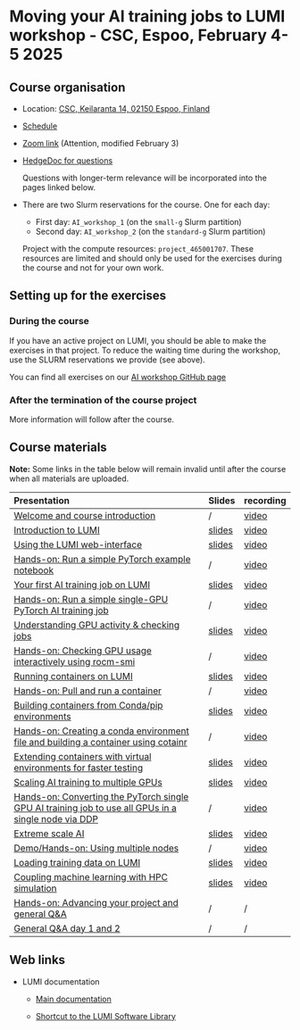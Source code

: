 # Moving your AI training jobs to LUMI workshop - CSC, Espoo, February 4-5 2025

## Course organisation

-   Location: [CSC, Keilaranta 14, 02150 Espoo, Finland](https://maps.app.goo.gl/m8kX7Tu9jdMVW8QJ6)

-   [Schedule](schedule.md)

-   [Zoom link](https://cscfi.zoom.us/j/64948027353?pwd=nJ71W4e6TgT5GvewIpnfWf8uKgILp4.1) 
    (Attention, modified February 3)

-   [HedgeDoc for questions](https://md.sigma2.no/lumi-ai-workshop-feb25?both)
   
    Questions with longer-term relevance will be incorporated into the pages linked below.

-   There are two Slurm reservations for the course. One for each day:

    -   First day: `AI_workshop_1` (on the `small-g` Slurm partition)
    -   Second day: `AI_workshop_2` (on the `standard-g` Slurm partition)

    Project with the compute resources: `project_465001707`.
    These resources are limited and should only be used for the exercises during
    the course and not for your own work.

<!--
ReservationName=AI_workshop_1 StartTime=2025-02-04T09:00:00 EndTime=2025-02-04T18:00:00 Duration=09:00:00
   Nodes=nid[005026-005049] NodeCnt=24 CoreCnt=1536 Features=(null) PartitionName=small-g Flags=
   TRES=cpu=3072
   Users=(null) Groups=(null) Accounts=project_465001707 Licenses=(null) State=INACTIVE BurstBuffer=(null) Watts=n/a
   MaxStartDelay=(null)

ReservationName=AI_workshop_2 StartTime=2025-02-05T09:00:00 EndTime=2025-02-05T18:00:00 Duration=09:00:00
   Nodes=nid[005124-005143,005145-005166,005168-005189] NodeCnt=64 CoreCnt=4096 Features=(null) PartitionName=standard-g Flags=
   TRES=cpu=8192
   Users=(null) Groups=(null) Accounts=project_465001707 Licenses=(null) State=INACTIVE BurstBuffer=(null) Watts=n/a
   MaxStartDelay=(null)
-->


## Setting up for the exercises

### During the course

If you have an active project on LUMI, you should be able to make the exercises in that project.
To reduce the waiting time during the workshop, use the SLURM reservations we provide (see above).

You can find all exercises on our [AI workshop GitHub page](https://github.com/Lumi-supercomputer/Getting_Started_with_AI_workshop)


### After the termination of the course project

More information will follow after the course.

<!--
Setting up for the exercises is a bit more elaborate now.

The exercises as they were during the course are 
[available as the tag `ai-20250204` in the GitHub repository](https://github.com/Lumi-supercomputer/Getting_Started_with_AI_workshop/tree/ai-20250204). Whereas the repository could simply 
be cloned during the course, now you have to either:

-   Download the content of the repository as 
    a [tar file](https://462000265.lumidata.eu/ai-20250204/files/ai-20250204-Getting_Started_with_AI_workshop.tar)
    or [bzip2-compressed tar file](https://462000265.lumidata.eu/ai-20250204/files/ai-20250204-Getting_Started_with_AI_workshop.tar.bz2)
    or [from the GitHub release](https://github.com/Lumi-supercomputer/Getting_Started_with_AI_workshop/releases/tag/ai-20250204)
    where you have a choice of formats,

-   or clone the repository and then check out the tag `ai-20250204`:

    ```
    git clone https://github.com/Lumi-supercomputer/Getting_Started_with_AI_workshop.git
    cd Getting_Started_with_AI_workshop
    git checkout ai-20250204
    ```

Note also that any reference to a reservation in Slurm has to be removed.

The exercises were thoroughly tested at the time of the course. LUMI is an evolving supercomputer though,
so it is expected that some exercises may fail over time, and modules that need to be loaded, will also
change as at every update we have to drop some versions of the `LUMI` module as the programming environment
is no longer functional. Likewise it is expected that at some point the ROCm driver on the system may
become incompatible with the ROCm versions used in the containers for the course.
-->


## Course materials

**Note:** Some links in the table below will remain invalid until after the course when all
materials are uploaded.

| Presentation | Slides | recording |
|:-------------|:-------|:----------|
| [Welcome and course introduction](extra_00_Course_Introduction.md) | / | [video](extra_00_Course_Introduction.md) |
| [Introduction to LUMI](extra_01_Introduction.md) | [slides](https://462000265.lumidata.eu/ai-20250204/files/LUMI-ai-20250204-01-Lumi_intro.pdf) | [video](extra_01_Introduction.md) |
| [Using the LUMI web-interface](extra_02_Webinterface.md) | [slides](https://462000265.lumidata.eu/ai-20250204/files/LUMI-ai-20250204-02-Using_LUMI_web_UI.pdf) | [video](extra_02_Webinterface.md) |
| [Hands-on: Run a simple PyTorch example notebook](E02_Webinterface.md) | / | [video](E02_Webinterface.md) |
| [Your first AI training job on LUMI](extra_03_FirstJob.md) | [slides](https://462000265.lumidata.eu/ai-20250204/files/LUMI-ai-20250204-03-First_AI_job.pdf) | [video](extra_03_FirstJob.md) |
| [Hands-on: Run a simple single-GPU PyTorch AI training job](E03_FirstJob.md) | / | [video](E03_FirstJob.md) |
| [Understanding GPU activity & checking jobs](extra_04_CheckingGPU.md) | [slides](https://462000265.lumidata.eu/ai-20250204/files/LUMI-ai-20250204-04-Understanding_GPU_activity.pdf) | [video](extra_04_CheckingGPU.md) |
| [Hands-on: Checking GPU usage interactively using rocm-smi](E04_CheckingGPU.md) | / | [video](E04_CheckingGPU.md) |
| [Running containers on LUMI](extra_05_RunningContainers.md) | [slides](https://462000265.lumidata.eu/ai-20250204/files/LUMI-ai-20250204-05-Running_containers_on_LUMI.pdf) | [video](extra_05_RunningContainers.md) |
| [Hands-on: Pull and run a container](E05_RunningContainers.md) | / | [video](E05_RunningContainers.md) |
| [Building containers from Conda/pip environments](extra_06_BuildingContainers.md) | [slides](https://462000265.lumidata.eu/ai-20250204/files/LUMI-ai-20250204-06-Building_containers_from_conda_pip_environments.pdf) | [video](extra_06_BuildingContainers.md) |
| [Hands-on: Creating a conda environment file and building a container using cotainr](E06_BuildingContainers.md) | / | [video](E06_BuildingContainers.md) |
| [Extending containers with virtual environments for faster testing](extra_07_VirtualEnvironments.md) | [slides](https://462000265.lumidata.eu/ai-20250204/files/LUMI-ai-20250204-07-Extending_containers.pdf) | [video](extra_07_VirtualEnvironments.md) |
| [Scaling AI training to multiple GPUs](extra_08_MultipleGPUs.md) | [slides](https://462000265.lumidata.eu/ai-20250204/files/LUMI-ai-20250204-08-Scaling_multiple_GPUs.pdf) | [video](extra_08_MultipleGPUs.md) |
| [Hands-on: Converting the PyTorch single GPU AI training job to use all GPUs in a single node via DDP](E08_MultipleGPUs.md) | / | [video](E08_MultipleGPUs.md) |
| [Extreme scale AI](extra_09_ExtremeScale.md) | [slides](https://462000265.lumidata.eu/ai-20250204/files/LUMI-ai-20250204-09-Extreme_scale_AI.pdf) | [video](extra_09_ExtremeScale.md) |
| [Demo/Hands-on: Using multiple nodes](E09_ExtremeScale.md) | / | [video](E09_ExtremeScale.md) |
| [Loading training data on LUMI](extra_10_TrainingData.md) | [slides](https://462000265.lumidata.eu/ai-20250204/files/LUMI-ai-20250204-10-Training_Data_on_LUMI.pdf) | [video](extra_10_TrainingData.md) |
| [Coupling machine learning with HPC simulation](extra_11_Coupling.md) | [slides](https://462000265.lumidata.eu/ai-20250204/files/LUMI-ai-20250204-11-Coupling_Simulation_and_AI.pdf) | [video](extra_11_Coupling.md) |
| [Hands-on: Advancing your project and general Q&A](E12_Project_and_QA.md)| / | / |
| [General Q&A day 1 and 2](extra_12_GeneralQA.md) | / | / |

## Web links

-   LUMI documentation

    -   [Main documentation](https://docs.lumi-supercomputer.eu/)

    -   [Shortcut to the LUMI Software Library](https://lumi-supercomputer.github.io/LUMI-EasyBuild-docs/)
